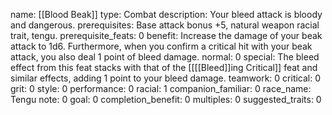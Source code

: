 name: [[Blood Beak]]
type: Combat
description: Your bleed attack is bloody and dangerous.
prerequisites: Base attack bonus +5, natural weapon racial trait, tengu.
prerequisite_feats: 0
benefit: Increase the damage of your beak attack to 1d6. Furthermore, when you confirm a critical hit with your beak attack, you also deal 1 point of bleed damage.
normal: 0
special: The bleed effect from this feat stacks with that of the [[[[Bleed]]ing Critical]] feat and similar effects, adding 1 point to your bleed damage.
teamwork: 0
critical: 0
grit: 0
style: 0
performance: 0
racial: 1
companion_familiar: 0
race_name: Tengu
note: 0
goal: 0
completion_benefit: 0
multiples: 0
suggested_traits: 0

